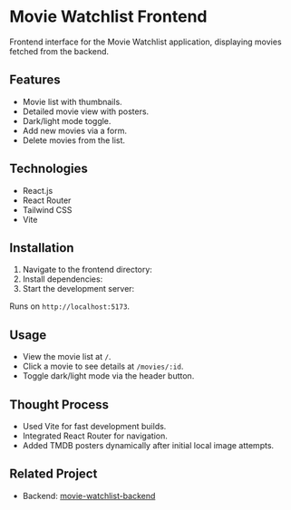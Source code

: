 # Movie Watchlist Frontend

Frontend interface for the Movie Watchlist application, displaying movies fetched from the backend.

## Features
- Movie list with thumbnails.
- Detailed movie view with posters.
- Dark/light mode toggle.
- Add new movies via a form.
- Delete movies from the list.

## Technologies
- React.js
- React Router
- Tailwind CSS
- Vite

## Installation
1. Navigate to the frontend directory:
2. Install dependencies:
3. Start the development server:

Runs on `http://localhost:5173`.

## Usage
- View the movie list at `/`.
- Click a movie to see details at `/movies/:id`.
- Toggle dark/light mode via the header button.

## Thought Process
- Used Vite for fast development builds.
- Integrated React Router for navigation.
- Added TMDB posters dynamically after initial local image attempts.

## Related Project
- Backend: [movie-watchlist-backend](https://github.com/CalebM7/movie-watchlist-backend)
